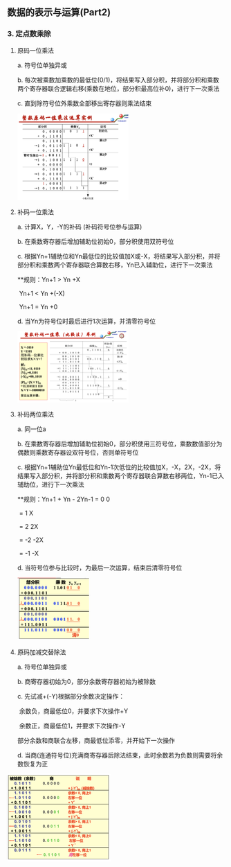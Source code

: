 ## 数据的表示与运算(Part2)

### 3. 定点数乘除

1. 原码一位乘法

   a. 符号位单独异或

   b. 每次被乘数加乘数的最低位(0/1)，将结果写入部分积，并将部分积和乘数两个寄存器联合逻辑右移(乘数在地位，部分积最高位补0)，进行下一次乘法

   c. 直到除符号位外乘数全部移出寄存器则乘法结束

   <img src="./images/截屏2023-12-30 20.16.36.png" alt="截屏2023-12-30 20.16.36" style="zoom:25%;" />

2. 补码一位乘法

   a. 计算X，Y，-Y的补码 (补码符号位参与运算)

   b. 在乘数寄存器后增加辅助位初始0，部分积使用双符号位

   c. 根据Yn+1辅助位和Yn最低位的比较值加X或-X，将结果写入部分积，并将部分积和乘数两个寄存器联合算数右移，Yn已入辅助位，进行下一次乘法

   **规则：Yn+1 > Yn  +X

   ​		Yn+1 < Yn  +(-X)

   ​		Yn+1 = Yn  +0 

   d. 当Yn为符号位时最后进行1次运算，并清零符号位

   <img src="./images/截屏2023-12-30 20.17.21.png" alt="截屏2023-12-30 20.17.21" style="zoom:25%;" />

3. 补码两位乘法

   a. 同一位a

   b. 在乘数寄存器后增加辅助位初始0，部分积使用三符号位，乘数数值部分为偶数则乘数寄存器设双符号位，否则单符号位

   c. 根据Yn+1辅助位Yn最低位和Yn-1次低位的比较值加X，-X，2X，-2X，将结果写入部分积，并将部分积和乘数两个寄存器联合算数右移两位，Yn-1已入辅助位，进行下一次乘法

   **规则：Yn+1 + Yn - 2Yn-1 = 0  0

   ​						= 1  X

   ​						= 2 2X

   ​						= -2 -2X

   ​						= -1 -X

   d. 当符号位参与比较时，为最后一次运算，结束后清零符号位

   <img src="./images/截屏2023-12-30 20.35.01.png" alt="截屏2023-12-30 20.35.01" style="zoom:25%;" />

4. 原码加减交替除法

   a. 符号位单独异或

   b. 商寄存器初始为0，部分余数寄存器初始为被除数

   c. 先试减+(-Y)根据部分余数决定操作：

   ​	余数负，商最低位0，并要求下次操作+Y

   ​	余数正，商最低位1，并要求下次操作-Y

   部分余数和商联合左移，商最低位添零，并开始下一次操作

   d. 当商(连通符号位)充满商寄存器后除法结束，此时余数若为负数则需要将余数恢复为正

<img src="./images/截屏2023-12-30 21.07.56.png" alt="截屏2023-12-30 21.07.56" style="zoom:25%;" />